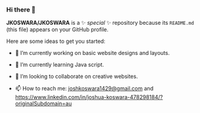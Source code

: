 ### Hi there 👋


**JKOSWARA/JKOSWARA** is a ✨ _special_ ✨ repository because its `README.md` (this file) appears on your GitHub profile.

Here are some ideas to get you started:

- 🔭 I’m currently working on basic website designs and layouts.

- 🌱 I’m currently learning Java script.

- 👯 I’m looking to collaborate on creative websites.

- 📫 How to reach me: joshkoswara1429@gmail.com and https://www.linkedin.com/in/joshua-koswara-478298184/?originalSubdomain=au





